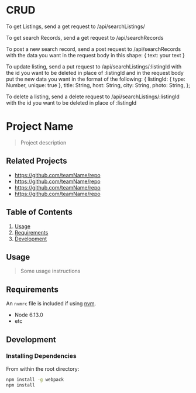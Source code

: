# CRUD
To get Listings, send a get request to /api/searchListings/

To get search Records, send a get request to /api/searchRecords

To post a new search record, send a post request to /api/searchRecords with the data you want in the request body in this shape:
{ text: your text }

To update listing, send a put request to /api/searchListings/:listingId with the id you want to be deleted in place of :listingId
and in the request body put the new data you want in the format of the following:
{
  listingId: { type: Number, unique: true },
  title: String,
  host: String,
  city: String,
  photo: String,
};

To delete a listing, send a delete request to /api/searchListings/:listingId with the id you want to be deleted in place of :listingId


# Project Name

> Project description

## Related Projects

  - https://github.com/teamName/repo
  - https://github.com/teamName/repo
  - https://github.com/teamName/repo
  - https://github.com/teamName/repo

## Table of Contents

1. [Usage](#Usage)
1. [Requirements](#requirements)
1. [Development](#development)

## Usage

> Some usage instructions

## Requirements

An `nvmrc` file is included if using [nvm](https://github.com/creationix/nvm).

- Node 6.13.0
- etc

## Development

### Installing Dependencies

From within the root directory:

```sh
npm install -g webpack
npm install
```

